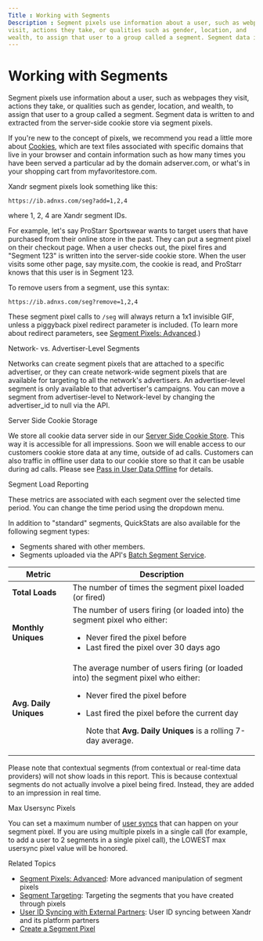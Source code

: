 ```yaml
---
Title : Working with Segments
Description : Segment pixels use information about a user, such as webpages they
visit, actions they take, or qualities such as gender, location, and
wealth, to assign that user to a group called a segment. Segment data is
---
```



# Working with Segments



Segment pixels use information about a user, such as webpages they
visit, actions they take, or qualities such as gender, location, and
wealth, to assign that user to a group called a segment. Segment data is
written to and extracted from the server-side cookie store via segment
pixels.

If you're new to the concept of pixels, we recommend you read a little
more about
<a href="https://en.wikipedia.org/wiki/HTTP_cookie" class="xref"
target="_blank">Cookies</a>, which are text files associated with
specific domains that live in your browser and contain information such
as how many times you have been served a particular ad by the domain
adserver.com, or what's in your shopping cart from myfavoritestore.com.

Xandr segment pixels look something like this:

``` pre
https://ib.adnxs.com/seg?add=1,2,4
```

where 1, 2, 4 are Xandr segment IDs.

For example, let's say ProStarr Sportswear wants to target users that
have purchased from their online store in the past. They can put a
segment pixel on their checkout page. When a user checks out, the pixel
fires and "Segment 123" is written into the server-side cookie store.
When the user visits some other page, say mysite.com, the cookie is
read, and ProStarr knows that this user is in Segment 123.

To remove users from a segment, use this syntax:

``` pre
https://ib.adnxs.com/seg?remove=1,2,4
```

These segment pixel calls to `/seg` will always return a 1x1 invisible
GIF, unless a piggyback pixel redirect parameter is
included. (To learn more about redirect parameters, see
<a href="segment-pixels-advanced.html" class="xref">Segment Pixels:
Advanced</a>.)

Network- vs. Advertiser-Level Segments

Networks can create segment pixels that are
attached to a specific advertiser, or they can create network-wide
segment pixels that are available for targeting to all the network's
advertisers. An advertiser-level segment is only available to that
advertiser's campaigns. You can move a segment from advertiser-level to
Network-level by changing the advertiser_id to
null via the API.

Server Side Cookie Storage

We store all cookie data server side in our
<a href="server-side-cookie-store.html" class="xref">Server Side Cookie
Store</a>. This way it is accessible for all impressions. Soon we will
enable access to our customers cookie store data at any time, outside of
ad calls. Customers can also traffic in offline user data to our cookie
store so that it can be usable during ad calls. Please see
<a href="pass-in-user-data-offline.html" class="xref">Pass in User Data
Offline</a> for details.

Segment Load Reporting

These metrics are associated with each segment over the selected time
period. You can change the time period using the dropdown menu.

In addition to "standard" segments, QuickStats are also available for
the following segment types:

- Segments shared with other members.
- Segments uploaded via the API's <a
  href="https://docs.xandr.com/bundle/xandr-api/page/batch-segment-service.html"
  class="xref" target="_blank">Batch Segment Service</a>.

<table id="ID-000013c3__table-602571af-1f09-4d59-aebc-dba74dac776b"
class="table">
<thead class="thead">
<tr class="header row">
<th
id="ID-000013c3__table-602571af-1f09-4d59-aebc-dba74dac776b__entry__1"
class="entry">Metric</th>
<th
id="ID-000013c3__table-602571af-1f09-4d59-aebc-dba74dac776b__entry__2"
class="entry">Description</th>
</tr>
</thead>
<tbody class="tbody">
<tr class="odd row">
<td class="entry"
headers="ID-000013c3__table-602571af-1f09-4d59-aebc-dba74dac776b__entry__1"><strong>Total
Loads</strong></td>
<td class="entry"
headers="ID-000013c3__table-602571af-1f09-4d59-aebc-dba74dac776b__entry__2">The
number of times the segment pixel loaded (or fired)</td>
</tr>
<tr class="even row">
<td class="entry"
headers="ID-000013c3__table-602571af-1f09-4d59-aebc-dba74dac776b__entry__1"><strong>Monthly
Uniques</strong></td>
<td class="entry"
headers="ID-000013c3__table-602571af-1f09-4d59-aebc-dba74dac776b__entry__2">The
number of users firing (or loaded into) the segment pixel who either:
<ul>
<li>Never fired the pixel before</li>
<li>Last fired the pixel over 30 days ago</li>
</ul></td>
</tr>
<tr class="odd row">
<td class="entry"
headers="ID-000013c3__table-602571af-1f09-4d59-aebc-dba74dac776b__entry__1"><strong>Avg.
Daily Uniques</strong></td>
<td class="entry"
headers="ID-000013c3__table-602571af-1f09-4d59-aebc-dba74dac776b__entry__2">The
average number of users firing (or loaded into) the segment pixel who
either:
<ul>
<li>Never fired the pixel before</li>
<li><p>Last fired the pixel before the current day</p>
<p>Note that <strong>Avg. Daily Uniques</strong> is a rolling 7-day
average.</p></li>
</ul></td>
</tr>
</tbody>
</table>

Please note that contextual segments (from contextual or real-time data
providers) will not show loads in this report. This is because
contextual segments do not actually involve a pixel being fired.
Instead, they are added to an impression in real time.

Max Usersync Pixels

You can set a maximum number of
<a href="user-id-syncing-with-external-partners.html" class="xref">user
syncs</a> that can happen on your segment pixel. If you are using
multiple pixels in a single call (for example, to add a user to 2
segments in a single pixel call), the LOWEST max usersync pixel value
will be honored.

Related Topics

- <a href="segment-pixels-advanced.html" class="xref">Segment Pixels:
  Advanced</a>: More advanced manipulation of segment pixels
- <a href="segment-targeting.html" class="xref"
  title="You can target users within segments by using Boolean expressions. Users get added to segments after they&#39;ve viewed or clicked a particular creative.">Segment
  Targeting</a>: Targeting the segments that you have created through
  pixels
- <a href="user-id-syncing-with-external-partners.html" class="xref">User
  ID Syncing with External Partners</a>: User ID syncing between
  Xandr and its platform partners
- <a href="create-a-segment-pixel.html" class="xref">Create a Segment
  Pixel</a>




